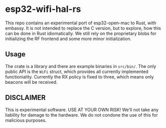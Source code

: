 # esp32-wifi-hal-rs
This repo contains an experimental port of esp32-open-mac to Rust, with embassy. It is not intended to replace the C version, but to explore, how this can be done in Rust idiomatically. We still rely on the proprietary blobs for initializing the RF frontend and some more minor initialization. 
## Usage
The crate is a library and there are example binaries in `src/bin/`. The only public API is the `WiFi` struct, which provides all currently implemented functioniality. Currently the RX policy is fixed to three, which means only beacons will be received.
## DISCLAIMER
This is experimental software. USE AT YOUR OWN RISK! We'll not take any liability for damage to the hardware. We do not condone the use of this for malicious purposes.
